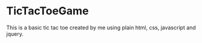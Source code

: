 # TicTacToeGame
This is a basic tic tac toe created by me using plain html, css, javascript and jquery.
